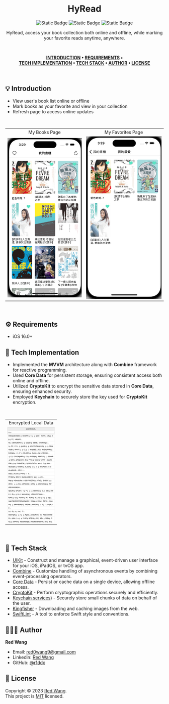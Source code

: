 <div align="center">

# HyRead
![Static Badge](https://img.shields.io/badge/Swift-5.0-orange?logo=swift&style=for-the-badge) ![Static Badge](https://img.shields.io/badge/License-MIT-blue?style=for-the-badge) ![Static Badge](https://img.shields.io/badge/iOS-16.0+-lightgrey?style=for-the-badge)

HyRead, access your book collection both online and offline, while marking your favorite reads anytime, anywhere.

</div>

<br />

<div align="center">

**[INTRODUCTION](https://github.com/r1ddx2/HyRead_/blob/main/README.md#-introduction) • 
[REQUIREMENTS](https://github.com/r1ddx2/HyRead_/blob/main/README.md#%EF%B8%8F-requirements) •   
[TECH IMPLEMENTATION](https://github.com/r1ddx2/HyRead_/blob/main/README.md#-tech-implementation) • 
[TECH STACK](https://github.com/r1ddx2/HyRead_/blob/main/README.md#-tech-stack) • 
[AUTHOR](https://github.com/r1ddx2/HyRead_/blob/main/README.md#-author) • 
[LICENSE](https://github.com/r1ddx2/HyRead_/blob/main/README.md#-license)**

</div>

<br />

## 💡 Introduction

- View user's book list online or offline
- Mark books as your favorite and view in your collection
- Refresh page to access online updates

<br />

<div align="center">

<table>
  <tr align="center">
    <td>My Books Page</td>
     <td>My Favorites Page</td>
  </tr>
  <tr>
    <td><img src="Resource/HyRead_Home.png" width="300"/></td>
    <td><img src="Resource/HyRead_Favorite.png" width="300"/></td>
  </tr>
 </table>

</div>

<br />



## ⚙️ Requirements
- iOS 16.0+


## 📲 Tech Implementation
- Implemented the **MVVM** architecture along with **Combine** framework for reactive programming.
- Used **Core Data** for persistent storage, ensuring consistent access both online and offline.
- Utilized **CryptoKit** to encrypt the sensitive data stored in **Core Data**, ensuring enhanced security.
- Employed **Keychain** to securely store the key used for **CryptoKit** encryption.


<br />

<table>
  <tr align="center">
    <td>Encrypted Local Data</td>
  </tr>
  <tr>
    <td><img src="Resource/HyRead_encrypt.png" width="150"/></td>
  </tr>
 </table>

<br />

  
## 📐 Tech Stack
- [UIKit](https://developer.apple.com/documentation/uikit/) - Construct and manage a graphical, event-driven user interface for your iOS, iPadOS, or tvOS app.
- [Combine](https://developer.apple.com/documentation/combine) - Customize handling of asynchronous events by combining event-processing operators.
- [Core Data](https://developer.apple.com/documentation/coredata) - Persist or cache data on a single device, allowing offline access.
- [CryptoKit](https://developer.apple.com/documentation/cryptokit/) - Perform cryptographic operations securely and efficiently.
- [Keychain services](https://developer.apple.com/documentation/security/keychain_services/)) - Securely store small chunks of data on behalf of the user.
- [Kingfisher](https://github.com/onevcat/Kingfisher) - Downloading and caching images from the web.
- [SwiftLint](https://github.com/realm/SwiftLint) - A tool to enforce Swift style and conventions.

## 👨🏻‍💻 Author
 **Red Wang**
* Email: [red0wang9@gmail.com]()
* Linkedin: [Red Wang](https://www.linkedin.com/in/red-wang-19a49623a/)
* GitHub: [@r1ddx](https://github.com/r1ddx2)

## 📝 License

Copyright © 2023 [Red Wang](https://github.com/r1ddx2).<br />
This project is [MIT](https://github.com/r1ddx2/InTouch/blob/main/LICENSE) licensed.
